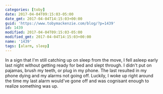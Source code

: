 ```yaml
---
categories: [toby]
date: 2017-04-04T09:15:03-05:00
date_gmt: 2017-04-04T14:15:03+00:00
guid: 'https://www.tobymackenzie.com/blog/?p=1439'
id: 1439
modified: 2017-04-04T09:15:03-05:00
modified_gmt: 2017-04-04T14:15:03+00:00
name: '1439'
tags: [alarm, sleep]
---
```


In a sign that I'm still catching up on sleep from the move, I fell asleep early last night without getting ready for bed and slept through.<!--more-->  I didn't put on pajamas, brush my teeth, or plug in my phone.  The last resulted in my phone dying and my alarms not going off.  Luckily, I woke up right around the time my last alarm would've gone off and was cognisant enough to realize something was up.
